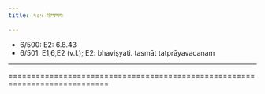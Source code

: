 ```yaml
---
title: १८५ टिप्पणयः

---
```

- 6/500: E2: 6.8.43
- 6/501: E1,6,E2 (v.l.); E2: bhaviṣyati. tasmāt tatprāyavacanam

____________________________________________




============================================================================